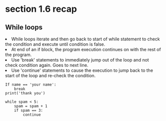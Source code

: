# section 1.6 recap


## While loops

<li>
While loops iterate and then go back to start of while statement to check the condition and execute until condition is false.
</li>
<li>
At end of an if block, the program execution continues on with the rest of the program.
</li>
<li>
Use 'break' statements to immediately jump out of the loop and not check condition again. Goes to next line.
</li>
<li>
Use 'continue' statements to cause the execution to jump back to the start of the loop and re-check the condition.
</li>

```
If name == 'your name':
    break
print('thank you')
```
```
while spam < 5:
    spam = spam + 1
    if spam == 3:
        continue
```
